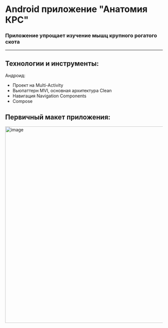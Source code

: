 
# Android приложение "Анатомия КРС"

### Приложение упрощает изучение мышц **крупного рогатого скота**

---

## Технологии и инструменты:
Андроид:
- Проект на Multi-Activity
- Вьюпаттерн MVI, основная архитектура Clean
- Навигация Navigation Components
- Compose

## Первичный макет приложения:


<img width="963" height="627" alt="image" src="https://github.com/user-attachments/assets/45587a3e-79be-443f-bcf4-cb3322e29e14" />

